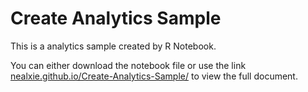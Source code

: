 # Create Analytics Sample
This is a analytics sample created by R Notebook.  

You can either download the notebook file or use the link [nealxie.github.io/Create-Analytics-Sample/](https://nealxie.github.io/Create-Analytics-Sample/) to view the full document.
